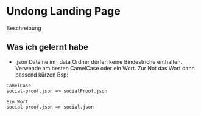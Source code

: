 # Undong Landing Page

Beschreibung

## Was ich gelernt habe

- .json Dateine im \_data Ordner dürfen keine Bindestriche enthalten. Verwende am besten CamelCase oder ein Wort. Zur Not das Wort dann passend kürzen
  Bsp:

```
CamelCase
social-proof.json => socialProof.json

Ein Wort
social-proof.json => social.json
```
